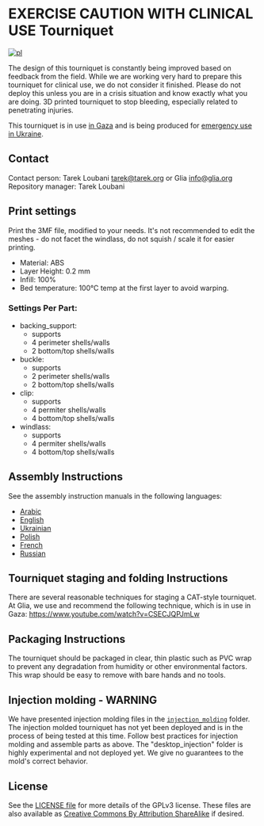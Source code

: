 # EXERCISE CAUTION WITH CLINICAL USE Tourniquet
[![pl](https://img.shields.io/badge/lang-pl-red.svg)](README.pl.md)

The design of this tourniquet is constantly being improved based on feedback from the field. While we are working very hard to prepare this tourniquet for clinical use, we do not consider it finished. Please do not deploy this unless you are in a crisis situation and know exactly what you are doing. 3D printed tourniquet to stop bleeding, especially related to penetrating injuries.

This tourniquet is in use [in Gaza](https://trklou.medium.com/3d-printed-open-source-tourniquet-rationale-failure-analysis-and-proposed-next-steps-of-the-glia-97e8441b4c5a) and is being produced for [emergency use in Ukraine](https://trklou.medium.com/glias-gaza-tourniquet-is-ready-for-emergency-use-in-ukraine-make-some-if-you-can-ef5f83260b7c).

## Contact
Contact person: Tarek Loubani <tarek@tarek.org> or Glia <info@glia.org>
Repository manager: Tarek Loubani

## Print settings
Print the 3MF file, modified to your needs. It's not recommended to edit the meshes - do not facet the windlass, do not squish / scale it for easier printing.

* Material: ABS
* Layer Height: 0.2 mm
* Infill: 100%
* Bed temperature: 100°C temp at the first layer to avoid warping.

### Settings Per Part:
* backing_support:
  * supports
  * 4 perimeter shells/walls
  * 2 bottom/top shells/walls
* buckle:
  * supports
  * 2 perimeter shells/walls
  * 2 bottom/top shells/walls
* clip:
  * supports
  * 4 permiter shells/walls
  * 4 bottom/top shells/walls
* windlass:
  * supports
  * 4 permiter shells/walls
  * 4 bottom/top shells/walls

## Assembly Instructions
See the assembly instruction manuals in the following languages:
* [Arabic](assembly_instructions/INSTRUCTIONS_AR.md)
* [English](assembly_instructions/INSTRUCTIONS_EN.md)
* [Ukrainian](assembly_instructions/INSTRUCTIONS_UA.md)
* [Polish](assembly_instructions/INSTRUCTIONS_PL.md)
* [French](assembly_instructions/INSTRUCTIONS_FR.md)
* [Russian](assembly_instructions/INSTRUCTIONS_RU.md)

## Tourniquet staging and folding Instructions
There are several reasonable techniques for staging a CAT-style tourniquet. At Glia, we use and recommend the following technique, which is in use in Gaza: https://www.youtube.com/watch?v=CSECJQPJmLw

## Packaging Instructions
The tourniquet should be packaged in clear, thin plastic such as PVC wrap to prevent any degradation from humidity or other environmental factors. This wrap should be easy to remove with bare hands and no tools.

## Injection molding - WARNING
We have presented injection molding files in the [`injection_molding`](injection_molding) folder. The injection molded tourniquet has not yet been deployed and is in the process of being tested at this time. Follow best practices for injection molding and assemble parts as above.
The "desktop_injection" folder is highly experimental and not deployed yet. We give no guarantees to the mold's correct behavior. 


## License
See the [LICENSE file](LICENSE) for more details of the GPLv3 license. These files are also available as [Creative Commons By Attribution ShareAlike](https://creativecommons.org/licenses/by-sa/4.0/) if desired.
